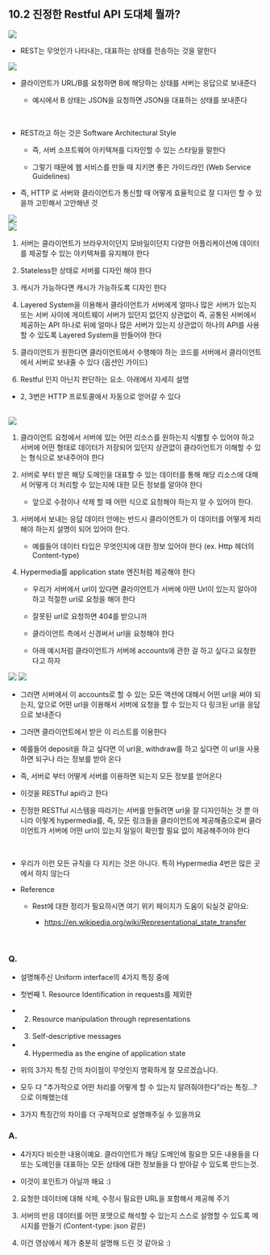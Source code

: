 ## 10.2 진정한 Restful API 도대체 뭘까?

<img src='./images/Ch10/01.png'>

- REST는 무엇인가 나타내는, 대표하는 상태를 전송하는 것을 말한다

<img src='./images/Ch10/02.png'>

- 클라이언트가 URL/B를 요청하면 B에 해당하는 상태를 서버는 응답으로 보내준다

  - 예시에서 B 상태는 JSON을 요청하면 JSON을 대표하는 상태를 보내준다

<br/>

- REST라고 하는 것은 Software Architectural Style

  - 즉, 서버 소프트웨어 아키텍쳐를 디자인할 수 있는 스타일을 말한다

  - 그렇기 때문에 웹 서비스를 만들 때 지키면 좋은 가이드라인 (Web Service Guidelines)

- 즉, HTTP 로 서버와 클라이언트가 통신할 때 어떻게 효율적으로 잘 디자인 할 수 있을까 고민해서 고안해낸 것

<img src='./images/Ch10/03.png'>

<br/>

<img src='./images/Ch10/04.png'>

1. 서버는 클라이언트가 브라우저이던지 모바일이던지 다양한 어플리케이션에 데이터를 제공할 수 있는 아키텍쳐를 유지해야 한다

2. Stateless한 상태로 서버를 디자인 해야 한다

3. 캐시가 가능하다면 캐시가 가능하도록 디자인 한다

4. Layered System을 이용해서 클라이언트가 서버에게 얼마나 많은 서버가 있는지 또는 서버 사이에 게이트웨이 서버가 있던지 없던지 상관없이 즉, 공통된 서버에서 제공하는 API 하나로 뒤에 얼마나 많은 서버가 있는지 상관없이 하나의 API를 사용할 수 있도록 Layered System을 만들어야 한다

5. 클라이언트가 원한다면 클라이언트에서 수행해야 하는 코드를 서버에서 클라이언트에서 서버로 보내줄 수 있다 (옵션인 가이드)

6. Restful 인지 아닌지 판단하는 요소. 아래에서 자세히 설명

- 2, 3번은 HTTP 프로토콜에서 자동으로 얻어갈 수 있다

<br/>

<img src='./images/Ch10/05.png'>

1. 클라이언트 요청에서 서버에 있는 어떤 리소스를 원하는지 식별할 수 있어야 하고 서버에 어떤 형태로 데이터가 저장되어 있던지 상관없이 클라이언트가 이해할 수 있는 형식으로 보내주어야 한다

2. 서버로 부터 받은 해당 도메인을 대표할 수 있는 데이터를 통해 해당 리소스에 대해서 어떻게 더 처리할 수 있는지에 대한 모든 정보를 알아야 한다

   - 앞으로 수정이나 삭제 할 때 어떤 식으로 요청해야 하는지 알 수 있어야 한다.

3. 서버에서 보내는 응답 데이터 안에는 반드시 클라이언트가 이 데이터를 어떻게 처리해야 하는지 설명이 되어 있어야 한다.

   - 예를들어 데이터 타입은 무엇인지에 대한 정보 있어야 한다 (ex. Http 헤더의 Content-type)

4. Hypermedia를 application state 엔진처럼 제공해야 한다

   - 우리가 서버에서 url이 있다면 클라이언트가 서버에 아떤 Url이 있는지 알아야 하고 적절한 url로 요청을 해야 한다

   - 잘못된 url로 요청하면 404를 받으니까

   - 클라이언트 측에서 신경써서 url을 요청해야 한다

   - 아래 예시처럼 클라이언트가 서버에 accounts에 관한 걸 하고 싶다고 요청한다고 하자

  <img src='./images/Ch10/06.png'>

  <img src='./images/Ch10/07.png'>

- 그러면 서버에서 이 accounts로 할 수 있는 모든 액션에 대해서 어떤 url을 써야 되는지, 앞으로 어떤 url을 이용해서 서버에 요청을 할 수 있는지 다 링크된 url을 응답으로 보내준다

- 그러면 클라이언트에서 받은 이 리스트를 이용한다

- 예를들어 deposit을 하고 싶다면 이 url을, withdraw를 하고 싶다면 이 url을 사용하면 되구나 라는 정보를 받아 온다

- 즉, 서버로 부터 어떻게 서버를 이용하면 되는지 모든 정보를 얻어온다

- 이것을 RESTful api라고 한다

- 진정한 RESTful 시스템을 따라가는 서버를 만들려면 url을 잘 디자인하는 것 뿐 아니라 이렇게 hypermedia를, 즉, 모든 링크들을 클라이언트에 제공해줌으로써 클라이언트가 서버에 어떤 url이 있는지 일일이 확인할 필요 없이 제공해주어야 한다

<br/>

- 우리가 이런 모든 규칙을 다 지키는 것은 아니다. 특히 Hypermedia 4번은 많은 곳에서 하지 않는다

- Reference

  - Rest에 대한 정리가 필요하시면 여기 위키 페이지가 도움이 되실것 같아요:

    - https://en.wikipedia.org/wiki/Representational_state_transfer

<br/>

### Q.

- 설명해주신 Uniform interface의 4가지 특징 중에

- 첫번째 1. Resource Identification in requests를 제외한

- 2. Resource manipulation through representations

- 3. Self-descriptive messages

- 4. Hypermedia as the engine of application state

- 위의 3가지 특징 간의 차이점이 무엇인지 명확하게 잘 모르겠습니다.

- 모두 다 "추가적으로 어떤 처리를 어떻게 할 수 있는지 알려줘야한다"라는 특징...?으로 이해했는데

- 3가지 특징간의 차이를 더 구체적으로 설명해주실 수 있을까요

### A.

- 4가지다 비슷한 내용이예요. 클라이언트가 해당 도메인에 필요한 모든 내용들을 다 또는 도메인을 대표하는 모든 상태에 대한 정보들을 다 받아갈 수 있도록 만드는것.

- 이것이 포인트가 아닐까 해요 :)

2. 요청한 데이터에 대해 삭제, 수정시 필요한 URL을 포함해서 제공해 주기

3. 서버의 반응 데이터를 어떤 포맷으로 해석할 수 있는지 스스로 설명할 수 있도록 메시지를 만들기 (Content-type: json 같은)

4. 이건 영상에서 제가 충분히 설명해 드린 것 같아요 :)
